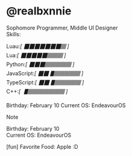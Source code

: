 # @realbxnnie

Sophomore Programmer, Middle UI Designer\
Skills:

Luau:*[ 🮋🮋🮋🮋🮋🮋🮋🮐 ]*\
Lua:*[ 🮋🮋🮋🮋🮋🮐🮐🮐 ]*\
Python:*[ 🮋🮋🮋🮐🮐🮐🮐🮐 ]*\
JavaScript:*[ 🮋🮋🮉🮐🮐🮐🮐🮐 ]*\
TypeScript:*[ 🮋🮋🮉🮐🮐🮐🮐🮐 ]*\
C++:*[ 🮉🮐🮐🮐🮐🮐🮐🮐 ]*


Birthday: February 10
Current OS: EndeavourOS

> [!NOTE]
> Birthday: February 10\
> Current OS: EndeavourOS
> 
> [fun] Favorite Food: Apple :D
